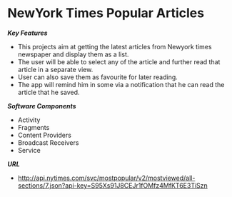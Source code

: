 # NewYork Times Popular Articles
***Key Features***
 - This projects aim at getting the latest articles from Newyork times newspaper and display them as a list. 
 - The user will be able to select any of the article and further read that article in a separate view.
 - User can also save them as favourite for later reading.
 - The app will remind him in some via a notification that he can read the article that he saved.

***Software Components***
 - Activity
 - Fragments
 - Content Providers
 - Broadcast Receivers
 - Service

***URL***
 - http://api.nytimes.com/svc/mostpopular/v2/mostviewed/all-sections/7.json?api-key=S95Xs91J8CEJr1fOMfz4MfKT6E3TiSzn
